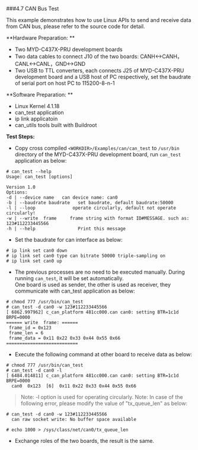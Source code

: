 ###4.7 CAN Bus Test 
 
This example demonstrates how to use Linux APIs to send and receive data from CAN bus, please refer to the source code for detail. 

**Hardware Preparation: **  
  * Two MYD-C437X-PRU development boards  
  * Two data cables to connect J10 of the two boards: CANH<->CANH，CANL<->CANL，GND<->GND
  * Two USB to TTL converters, each connects J25 of MYD-C437X-PRU development board and a USB host of PC respectively, set the baudrate of serial port on  host PC to 115200-8-n-1

**Software Preparation: **  
  * Linux Kernel 4.1.18   
  * can_test application 
  * ip link applicatoin 
  * can_utils tools built with Buildroot  
  
**Test Steps:**  
  * Copy cross compiled `<WORKDIR>/Examples/can/can_test` to `/usr/bin` directory of the MYD-C437X-PRU development board, run `can_test` application as below:

```
# can_test --help
Usage: can_test [options]

Version 1.0
Options:
-d | --device name   can device name: can0
-b | --baudrate baudrate   set baudrate, default baudrate:50000
-l | --loop              operate circularly, default not operate circularly!
-w | --write  frame     frame string with format ID#MESSAGE. such as: 123#112233445566
-h | --help                Print this message
```  
  * Set the baudrate for can interface as below:  
   
```
# ip link set can0 down
# ip link set can0 type can bitrate 50000 triple-sampling on
# ip link set can0 up
```

  * The previous processes are no need to be executed manually. During running `can_test`, it will be set automatically.  
One board is used as sender, the other is used as receiver, they communicate with can_test application as below: 

```
# chmod 777 /usr/bin/can_test
# can_test -d can0 -w 123#112233445566
[ 6862.997962] c_can_platform 481cc000.can can0: setting BTR=1c1d BRPE=0000
====== write  frame: ======
 frame_id = 0x123
 frame_len = 6
 frame_data = 0x11 0x22 0x33 0x44 0x55 0x66
===========================

```

  * Execute the following command at other board to receive data as below:  

```
# chmod 777 /usr/bin/can_test
# can_test -d can0 -l
[ 6484.014811] c_can_platform 481cc000.can can0: setting BTR=1c1d BRPE=0000
  can0  0x123  [6]  0x11 0x22 0x33 0x44 0x55 0x66
```  

> Note: -l option is used for operating circularly.
> Note: In case of the following error, please modify the value of "tx_queue_len" as below:  
 
```
# can_test -d can0 -w 123#112233445566
  can raw socket write: No buffer space available
 
# echo 1000 > /sys/class/net/can0/tx_queue_len
```  
  * Exchange roles of the two boards, the result is the same.  

